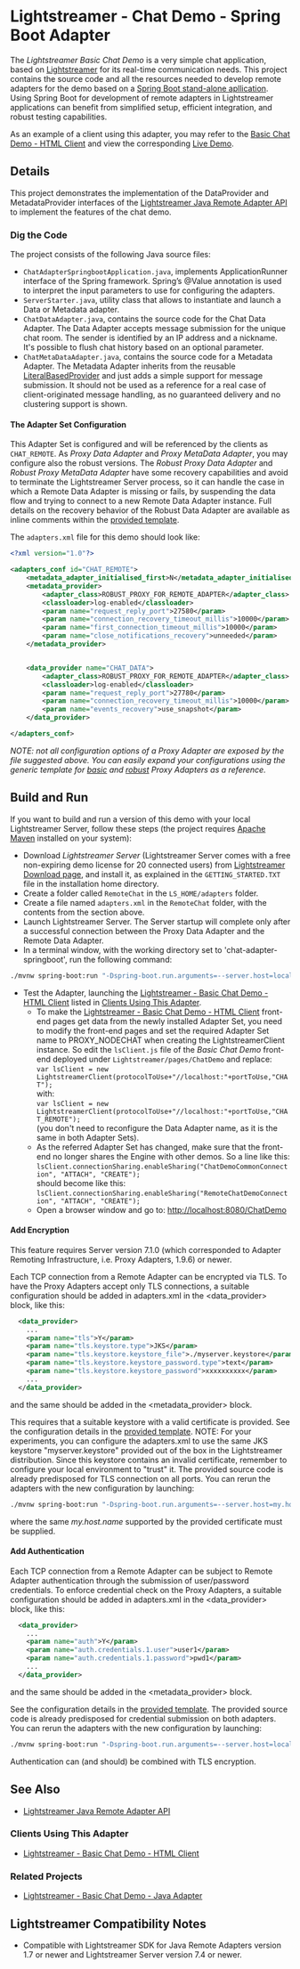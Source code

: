 # Lightstreamer - Chat Demo - Spring Boot Adapter #

The *Lightstreamer Basic Chat Demo* is a very simple chat application, based on [Lightstreamer](http://www.lightstreamer.com) for its real-time communication needs.
This project contains the source code and all the resources needed to develop remote adapters for the demo based on a [Spring Boot stand-alone apllication](https://spring.io/projects/spring-boot#overview).
Using Spring Boot for development of remote adapters in Lightstreamer applications can benefit from simplified setup, efficient integration, and robust testing capabilities.

As an example of a client using this adapter, you may refer to the [Basic Chat Demo - HTML Client](https://github.com/Lightstreamer/Lightstreamer-example-chat-client-javascript) and view the corresponding [Live Demo](http://demos.lightstreamer.com/ChatDemo/).

## Details

This project demonstrates the implementation of the DataProvider and MetadataProvider interfaces of the [Lightstreamer Java Remote Adapter API](https://www.lightstreamer.com/api/ls-adapter-remote/latest/) to implement the features of the chat demo.

### Dig the Code

The project consists of the following Java source files:
 - `ChatAdapterSpringbootApplication.java`, implements ApplicationRunner interface of the Spring framework. Spring’s @Value annotation is used to interpret the input parameters to use for configuring the adapters.
 - `ServerStarter.java`, utility class that allows to instantiate and launch a Data or Metadata adapter.
 - `ChatDataAdapter.java`, contains the source code for the Chat Data Adapter. The Data Adapter accepts message submission for the unique chat room. The sender is identified by an IP address and a nickname.
It's possible to flush chat history based on an optional parameter.
 - `ChatMetaDataAdapter.java`, contains the source code for a Metadata Adapter.
The Metadata Adapter inherits from the reusable [LiteralBasedProvider](https://sdk.lightstreamer.com/ls-adapter-remote/1.7.0/api/com/lightstreamer/adapters/remote/metadata/LiteralBasedProvider.html) and just adds a simple support for message submission. It should not be used as a reference for a real case of client-originated message handling, as no guaranteed delivery and no clustering support is shown.

#### The Adapter Set Configuration
This Adapter Set is configured and will be referenced by the clients as `CHAT_REMOTE`.
As *Proxy Data Adapter* and *Proxy MetaData Adapter*, you may configure also the robust versions.
The *Robust Proxy Data Adapter* and *Robust Proxy MetaData Adapter* have some recovery capabilities and avoid to terminate the Lightstreamer Server process, so it can handle the case in which a Remote Data Adapter is missing or fails, by suspending the data flow and trying to connect to a new Remote Data Adapter instance.
Full details on the recovery behavior of the Robust Data Adapter are available as inline comments within the [provided template](https://lightstreamer.com/docs/ls-ARI/latest/adapter_robust_conf_template/adapters.xml).

The `adapters.xml` file for this demo should look like:

```xml
<?xml version="1.0"?>

<adapters_conf id="CHAT_REMOTE">
    <metadata_adapter_initialised_first>N</metadata_adapter_initialised_first> 
    <metadata_provider>
        <adapter_class>ROBUST_PROXY_FOR_REMOTE_ADAPTER</adapter_class>
        <classloader>log-enabled</classloader>
        <param name="request_reply_port">27580</param>
        <param name="connection_recovery_timeout_millis">10000</param>
        <param name="first_connection_timeout_millis">10000</param>
        <param name="close_notifications_recovery">unneeded</param>
    </metadata_provider>


    <data_provider name="CHAT_DATA">
        <adapter_class>ROBUST_PROXY_FOR_REMOTE_ADAPTER</adapter_class>
        <classloader>log-enabled</classloader>
        <param name="request_reply_port">27780</param>
        <param name="connection_recovery_timeout_millis">10000</param>
        <param name="events_recovery">use_snapshot</param>
    </data_provider>

</adapters_conf>
```

<i>NOTE: not all configuration options of a Proxy Adapter are exposed by the file suggested above.
You can easily expand your configurations using the generic template
for [basic](https://lightstreamer.com/docs/ls-ARI/latest/adapter_conf_template/adapters.xml) and [robust](https://lightstreamer.com/docs/ls-ARI/latest/adapter_robust_conf_template/adapters.xml) Proxy Adapters as a reference.</i>

## Build and Run

If you want to build and run a version of this demo with your local Lightstreamer Server, follow these steps (the project requires [Apache Maven](https://maven.apache.org/) installed on your system):

 - Download *Lightstreamer Server* (Lightstreamer Server comes with a free non-expiring demo license for 20 connected users) from [Lightstreamer Download page](https://lightstreamer.com/download/), and install it, as explained in the `GETTING_STARTED.TXT` file in the installation home directory.
 - Create a folder called `RemoteChat` in the `LS_HOME/adapters` folder.
 - Create a file named `adapters.xml` in the `RemoteChat` folder, with the contents from the section above.
 - Launch Lightstreamer Server. The Server startup will complete only after a successful connection between the Proxy Data Adapter and the Remote Data Adapter.
 - In a terminal window, with the working directory set to 'chat-adapter-springboot', run the following command:
 ```sh 
 ./mvnw spring-boot:run "-Dspring-boot.run.arguments=--server.host=localhost --server.name=chat"
 ```
 - Test the Adapter, launching the [Lightstreamer - Basic Chat Demo - HTML Client](https://github.com/Lightstreamer/Lightstreamer-example-Chat-client-javascript) listed in [Clients Using This Adapter](https://github.com/Lightstreamer/Lightstreamer-example-Chat-adapter-node#clients-using-this-adapter).
    - To make the [Lightstreamer - Basic Chat Demo - HTML Client](https://github.com/Lightstreamer/Lightstreamer-example-Chat-client-javascript) front-end pages get data from the newly installed Adapter Set, you need to modify the front-end pages and set the required Adapter Set name to PROXY_NODECHAT when creating the LightstreamerClient instance. So edit the `lsClient.js` file of the *Basic Chat Demo* front-end deployed under `Lightstreamer/pages/ChatDemo` and replace:<BR/>
`var lsClient = new LightstreamerClient(protocolToUse+"//localhost:"+portToUse,"CHAT");`<BR/>
with:<BR/>
`var lsClient = new LightstreamerClient(protocolToUse+"//localhost:"+portToUse,"CHAT_REMOTE");`<BR/>
(you don't need to reconfigure the Data Adapter name, as it is the same in both Adapter Sets).
    - As the referred Adapter Set has changed, make sure that the front-end no longer shares the Engine with other demos.
So a line like this:<BR/>
`lsClient.connectionSharing.enableSharing("ChatDemoCommonConnection", "ATTACH", "CREATE");`<BR/>
should become like this:<BR/>
`lsClient.connectionSharing.enableSharing("RemoteChatDemoConnection", "ATTACH", "CREATE");`
    - Open a browser window and go to: [http://localhost:8080/ChatDemo](http://localhost:8080/ChatDemo)

#### Add Encryption

This feature requires Server version 7.1.0 (which corresponded to Adapter Remoting Infrastructure, i.e. Proxy Adapters, 1.9.6) or newer.

Each TCP connection from a Remote Adapter can be encrypted via TLS. To have the Proxy Adapters accept only TLS connections, a suitable configuration should be added in adapters.xml in the <data_provider> block, like this:
```xml
  <data_provider>
    ...
    <param name="tls">Y</param>
    <param name="tls.keystore.type">JKS</param>
    <param name="tls.keystore.keystore_file">./myserver.keystore</param>
    <param name="tls.keystore.keystore_password.type">text</param>
    <param name="tls.keystore.keystore_password">xxxxxxxxxx</param>
    ...
  </data_provider>
```
and the same should be added in the <metadata_provider> block.

This requires that a suitable keystore with a valid certificate is provided. See the configuration details in the [provided template](https://lightstreamer.com/docs/ls-ARI/latest/adapter_robust_conf_template/adapters.xml).
NOTE: For your experiments, you can configure the adapters.xml to use the same JKS keystore "myserver.keystore" provided out of the box in the Lightstreamer distribution. Since this keystore contains an invalid certificate, remember to configure your local environment to "trust" it.
The provided source code is already predisposed for TLS connection on all ports. 
You can rerun the adapters with the new configuration by launching:<BR/>
 ```sh 
 ./mvnw spring-boot:run "-Dspring-boot.run.arguments=--server.host=my.host.name --server.tls=true --server.metadata.port=27580 --server.data.port=27780 --server.name=chat"
 ```
where the same *my.host.name* supported by the provided certificate must be supplied.

#### Add Authentication

Each TCP connection from a Remote Adapter can be subject to Remote Adapter authentication through the submission of user/password credentials. To enforce credential check on the Proxy Adapters, a suitable configuration should be added in adapters.xml in the <data_provider> block, like this:
```xml
  <data_provider>
    ...
    <param name="auth">Y</param>
    <param name="auth.credentials.1.user">user1</param>
    <param name="auth.credentials.1.password">pwd1</param>
    ...
  </data_provider>
```
and the same should be added in the <metadata_provider> block.

See the configuration details in the [provided template](https://lightstreamer.com/docs/ls-ARI/latest/adapter_robust_conf_template/adapters.xml).
The provided source code is already predisposed for credential submission on both adapters.
You can rerun the adapters with the new configuration by launching:<BR/>
 ```sh 
 ./mvnw spring-boot:run "-Dspring-boot.run.arguments=--server.host=localhost --server.name=chat --server.user=user1 --server.password=pwd1"
 ```
Authentication can (and should) be combined with TLS encryption.

## See Also

*    [Lightstreamer Java Remote Adapter API](https://www.lightstreamer.com/api/ls-adapter-remote/latest/)

### Clients Using This Adapter

*    [Lightstreamer - Basic Chat Demo - HTML Client](https://github.com/Lightstreamer/Lightstreamer-example-Chat-client-javascript)

### Related Projects

*    [Lightstreamer - Basic Chat Demo - Java Adapter](https://github.com/Lightstreamer/Lightstreamer-example-Chat-adapter-java)

## Lightstreamer Compatibility Notes

* Compatible with Lightstreamer SDK for Java Remote Adapters version 1.7 or newer and Lightstreamer Server version 7.4 or newer.
